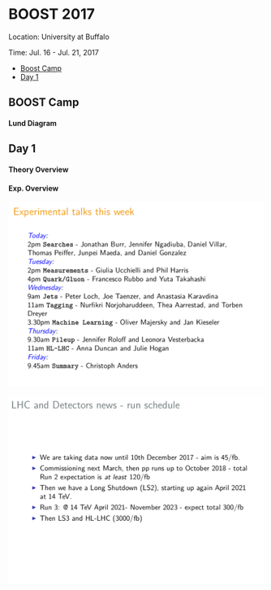 # BOOST 2017

Location: University at Buffalo

Time: Jul. 16 - Jul. 21, 2017

* [Boost Camp](#boostcamp)
* [Day 1](#day1)

## BOOST Camp

#### Lund Diagram

## Day 1

#### Theory Overview

#### Exp. Overview

![](images/boost2017_day1_exptalks.png)

![](images/boost2017_day1_lhcruns.png)
